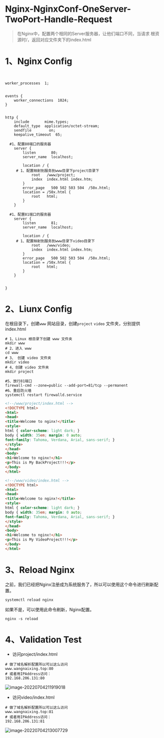 # Nginx-NginxConf-OneServer-TwoPort-Handle-Request

> 在Nginx中，配置两个相同的Server服务器，让他们端口不同，当请求 根资源时/，返回对应文件夹下的index.html

# 1、Nginx Config

```nginx


worker_processes  1;


events {
    worker_connections  1024;
}


http {
    include       mime.types;
    default_type  application/octet-stream;
    sendfile        on;
    keepalive_timeout  65;
	
  #1、配置80端口的服务器
    server {
        listen       80;
        server_name  localhost;

        location / {
	 # 1、配置映射到服务到www目录下project目录下
            root   /www/project;
            index  index.html index.htm;
        }
        error_page   500 502 503 504  /50x.html;
        location = /50x.html {
            root   html;
        }
    }

  #1、配置81端口的服务器
    server {
        listen       81;
        server_name  localhost;

        location / {
	 # 1、配置映射到服务到www目录下video目录下
            root   /www/video;
            index  index.html index.htm;
        }
        error_page   500 502 503 504  /50x.html;
        location = /50x.html {
            root   html;
        }
    }


}
```

# 2、Liunx Config

在根目录下，创建`www` 网站目录，创建`project` `video` 文件夹，分别提供index.html

```shell
# 1、Linux 根目录下创建 www 文件夹
mkdir www
# 2、进入 www
cd www
# 3、 创建 video 文件夹
mkdir video
# 4、创建 video 文件夹
mkdir project

#5、放行81端口
firewall-cmd --zone=public --add-port=81/tcp --permanent
#6、重启防火墙
systemctl restart firewalld.service
```

```html
<!--/www/project/index.html -->
<!DOCTYPE html>
<html>
<head>
<title>Welcome to nginx!</title>
<style>
html { color-scheme: light dark; }
body { width: 35em; margin: 0 auto;
font-family: Tahoma, Verdana, Arial, sans-serif; }
</style>
</head>
<body>
<h1>Welcome to nginx!</h1>
<p>This is My BackProject!!!</p>
</body>
</html>
```

```html
<!--/www/video/index.html -->
<!DOCTYPE html>
<html>
<head>
<title>Welcome to nginx!</title>
<style>
html { color-scheme: light dark; }
body { width: 35em; margin: 0 auto;
font-family: Tahoma, Verdana, Arial, sans-serif; }
</style>
</head>
<body>
<h1>Welcome to nginx!</h1>
<p>This is My VideoProject!!!</p>
</body>
</html>
```

# 3、Reload Nginx

之前，我们已经把Nginx注册成为系统服务了，所以可以使用这个命令进行刷新配置。

```shell
systemctl reload nginx
```

如果不是，可以使用此命令刷新，Nginx配置。

```shell
nginx -s reload
```



# 4、Validation Test

- 访问project/index.html

```properties
# 做了域名解析配置所以可以这么访问
www.wangnaixing.top:80 
# 或者用IPAddress访问：
192.168.206.131:80
```

![image-20220704211919018](008-Nginx-NginxConf-OneServer-TwoPort-Handle-Request.assets/image-20220704211919018.png)



- 访问video/index.html

```properties
# 做了域名解析配置所以可以这么访问
www.wangnaixing.top:81
# 或者用IPAddress访问：
192.168.206.131:81
```

![image-20220704213007729](008-Nginx-NginxConf-OneServer-TwoPort-Handle-Request.assets/image-20220704213007729.png)
